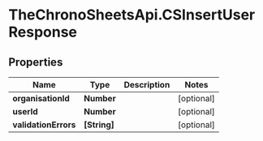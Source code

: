 # TheChronoSheetsApi.CSInsertUserResponse

## Properties
Name | Type | Description | Notes
------------ | ------------- | ------------- | -------------
**organisationId** | **Number** |  | [optional] 
**userId** | **Number** |  | [optional] 
**validationErrors** | **[String]** |  | [optional] 


